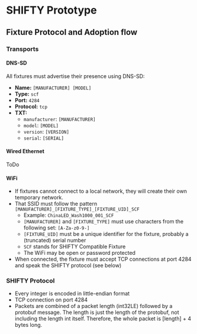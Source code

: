 # SHIFTY Prototype

## Fixture Protocol and Adoption flow

### Transports

#### DNS-SD

All fixtures must advertise their presence using DNS-SD:

-   **Name:** `[MANUFACTURER] [MODEL]`
-   **Type:** `scf`
-   **Port:** `4284`
-   **Protocol:** `tcp`
-   **TXT:**
    -   `manufacturer`: `[MANUFACTURER]`
    -   `model`: `[MODEL]`
    -   `version`: `[VERSION]`
    -   `serial`: `[SERIAL]`

#### Wired Ethernet

ToDo

#### WiFi

-   If fixtures cannot connect to a local network, they will create their own temporary network.
-   That SSID must follow the pattern `[MANUFACTURER]_[FIXTURE_TYPE]_[FIXTURE_UID]_SCF`
    -   Example: `ChinaLED_Wash1000_001_SCF`
    -   `[MANUFACTURER]` and `[FIXTURE_TYPE]` must use characters from the following set: `[A-Za-z0-9-]`
    -   `[FIXTURE_UID]` must be a unique identifier for the fixture, probably a (truncated) serial number
    -   `SCF` stands for SHIFTY Compatible Fixture
    -   The WiFi may be open or password protected
-   When connected, the fixture must accept TCP connections at port 4284 and speak the SHIFTY protocol (see below)

### SHIFTY Protocol

-   Every integer is encoded in little-endian format
-   TCP connection on port 4284
-   Packets are combined of a packet length (int32LE) followed by a protobuf message. The length is just the length of the protobuf, not including the length int itself. Therefore, the whole packet is [length] + 4 bytes long.
